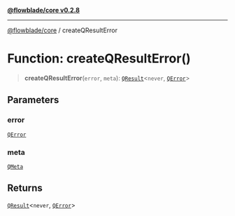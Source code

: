[**@flowblade/core v0.2.8**](../README.md)

***

[@flowblade/core](../README.md) / createQResultError

# Function: createQResultError()

> **createQResultError**(`error`, `meta`): [`QResult`](../classes/QResult.md)\<`never`, [`QError`](../interfaces/QError.md)\>

## Parameters

### error

[`QError`](../interfaces/QError.md)

### meta

[`QMeta`](../classes/QMeta.md)

## Returns

[`QResult`](../classes/QResult.md)\<`never`, [`QError`](../interfaces/QError.md)\>
